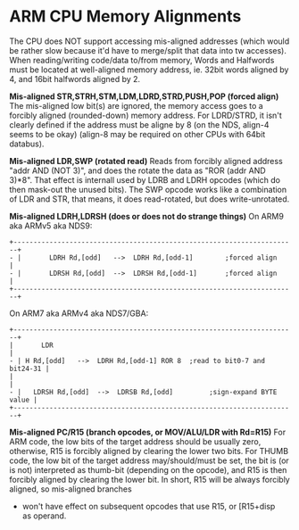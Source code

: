 # ARM CPU Memory Alignments


The CPU does NOT support accessing mis-aligned addresses (which would be
rather slow because it\'d have to merge/split that data into tw
accesses).
When reading/writing code/data to/from memory, Words and Halfwords must
be located at well-aligned memory address, ie. 32bit words aligned by 4,
and 16bit halfwords aligned by 2.

**Mis-aligned STR,STRH,STM,LDM,LDRD,STRD,PUSH,POP (forced align)**
The mis-aligned low bit(s) are ignored, the memory access goes to a
forcibly aligned (rounded-down) memory address.
For LDRD/STRD, it isn\'t clearly defined if the address must be aligne
by 8 (on the NDS, align-4 seems to be okay) (align-8 may be required on
other CPUs with 64bit databus).

**Mis-aligned LDR,SWP (rotated read)**
Reads from forcibly aligned address \"addr AND (NOT 3)\", and does the
rotate the data as \"ROR (addr AND 3)\*8\". That effect is internall
used by LDRB and LDRH opcodes (which do then mask-out the unused bits).
The SWP opcode works like a combination of LDR and STR, that means, it
does read-rotated, but does write-unrotated.

**Mis-aligned LDRH,LDRSH (does or does not do strange things)**
On ARM9 aka ARMv5 aka NDS9:

```
+-----------------------------------------------------------------------+
- |       LDRH Rd,[odd]   -->  LDRH Rd,[odd-1]        ;forced align       |
- |       LDRSH Rd,[odd]  -->  LDRSH Rd,[odd-1]       ;forced align       |
+-----------------------------------------------------------------------+
```

On ARM7 aka ARMv4 aka NDS7/GBA:

```
+-----------------------------------------------------------------------+
|       LDR                                                             |
- | H Rd,[odd]   -->  LDRH Rd,[odd-1] ROR 8  ;read to bit0-7 and bit24-31 |
|                                                                       |
- |   LDRSH Rd,[odd]  -->  LDRSB Rd,[odd]         ;sign-expand BYTE value |
+-----------------------------------------------------------------------+
```


**Mis-aligned PC/R15 (branch opcodes, or MOV/ALU/LDR with Rd=R15)**
For ARM code, the low bits of the target address should be usually zero,
otherwise, R15 is forcibly aligned by clearing the lower two bits.
For THUMB code, the low bit of the target address may/should/must be
set, the bit is (or is not) interpreted as thumb-bit (depending on the
opcode), and R15 is then forcibly aligned by clearing the lower bit.
In short, R15 will be always forcibly aligned, so mis-aligned branches
- won\'t have effect on subsequent opcodes that use R15, or \[R15+disp\
as operand.



